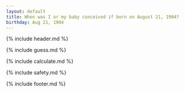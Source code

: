 ```yaml
---
layout: default
title: When was I or my baby conceived if born on August 21, 1904?
birthday: Aug 21, 1904
---
```


{% include header.md %}

{% include guess.md %}

{% include calculate.md %}

{% include safety.md %}

{% include footer.md %}



